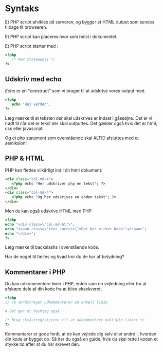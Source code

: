 # Syntaks 
Et PHP script afvikles på serveren, og bygger et HTML output som sendes tilbage til browseren.

Et PHP script kan placeres hvor som helst i dokumentet.

Et PHP script starter med <?php og slutter med ?>:
```php
<?php
   /* PHP Statements */
?>
```
## Udskriv med echo 
*Echo* er en "construct" som vi bruger til at udskrive vores output med.
```php
<?php
   echo "Hej verden";
?>
```
Læg mærke til at teksten der skal udskrives er indsat i gåseøjne. Det er vi nødt til når det er tekst der skal outputtes. Det gælder også hvis det er html, css eller javascript.

Og et php statement som ovenstående skal ALTID afsluttes med et semikolon!

## PHP & HTML
PHP kan flettes vilkårligt ind i dit  html dokument:
```html
<div class="col-md-4">
   <?php echo "Her udskriver php en tekst"; ?>
</div>
<div class="col-md-4">
   <?php echo "Og her udskrives en anden tekst"; ?> 
</div>
```
Men du kan også udskrive HTML med PHP:
```php
<?php
echo "<div class=\"col-md-6\">";
echo "<span class=\"text-success\">Det her virker bare!!</span>";
echo "</div>";
?> 
```
Læg mærke til backslashs i ovenstående kode.

Har de noget til fælles og hvad tror du de har af betydning?

## Kommentarer i PHP
Du kan udkommentere linier i PHP, enten som en vejledning eller for at afskære dele af din kode fra at blive eksekveret.
```php
<?php
// To skråstreger udkommenterer en enkelt linie 

# Det gør et hashtag også

/* Brug skråstreg/stjerne til at udkommentere multiple linier */
?> 
```
Kommentarer er gode fordi, at de kan vejlede dig selv eller andre i, hvordan din kode er bygget op. Så har du også en guide, hvis du skal rette i koden et stykke tid efter at du har skrevet den.
